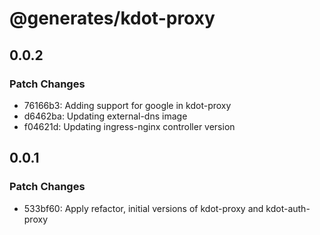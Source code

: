 # @generates/kdot-proxy

## 0.0.2

### Patch Changes

- 76166b3: Adding support for google in kdot-proxy
- d6462ba: Updating external-dns image
- f04621d: Updating ingress-nginx controller version

## 0.0.1

### Patch Changes

- 533bf60: Apply refactor, initial versions of kdot-proxy and kdot-auth-proxy
